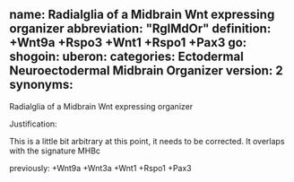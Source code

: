 name: Radialglia of a Midbrain Wnt expressing organizer
abbreviation: "RglMdOr"
definition: +Wnt9a +Rspo3 +Wnt1 +Rspo1 +Pax3
go:
shogoin: 
uberon: 
categories: Ectodermal Neuroectodermal Midbrain Organizer
version: 2
synonyms:
---

Radialglia of a Midbrain Wnt expressing organizer

Justification:

This is a little bit arbitrary at this point, it needs to be corrected.
It overlaps with the signature MHBc

previously:
+Wnt9a +Wnt3a +Wnt1 +Rspo1 +Pax3
